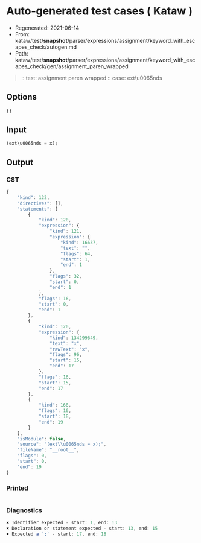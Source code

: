 # Auto-generated test cases ( Kataw )
- Regenerated: 2021-06-14
- From: kataw/test/__snapshot__/parser/expressions/assignment/keyword_with_escapes_check/autogen.md
- Path: kataw/test/__snapshot__/parser/expressions/assignment/keyword_with_escapes_check/gen/assignment_paren_wrapped
> :: test: assignment paren wrapped
> :: case: ext\u0065nds
## Options

`````js
{}
`````
## Input

`````js
(ext\u0065nds = x);
`````
## Output

### CST

```javascript
{
    "kind": 122,
    "directives": [],
    "statements": [
        {
            "kind": 120,
            "expression": {
                "kind": 121,
                "expression": {
                    "kind": 16637,
                    "text": "",
                    "flags": 64,
                    "start": 1,
                    "end": 1
                },
                "flags": 32,
                "start": 0,
                "end": 1
            },
            "flags": 16,
            "start": 0,
            "end": 1
        },
        {
            "kind": 120,
            "expression": {
                "kind": 134299649,
                "text": "x",
                "rawText": "x",
                "flags": 96,
                "start": 15,
                "end": 17
            },
            "flags": 16,
            "start": 15,
            "end": 17
        },
        {
            "kind": 168,
            "flags": 16,
            "start": 18,
            "end": 19
        }
    ],
    "isModule": false,
    "source": "(ext\\u0065nds = x);",
    "fileName": "__root__",
    "flags": 0,
    "start": 0,
    "end": 19
}
```

### Printed

```javascript

```

### Diagnostics

```javascript
✖ Identifier expected - start: 1, end: 13
✖ Declaration or statement expected - start: 13, end: 15
✖ Expected a `;` - start: 17, end: 18

```

